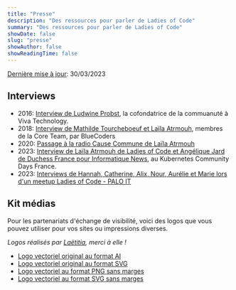 ```yaml
---
title: "Presse"
description: "Des ressources pour parler de Ladies of Code"
summary: "Des ressources pour parler de Ladies of Code"
showDate: false
slug: "presse"
showAuthor: false
showReadingTime: false
---
```


<span>
<u>Dernière mise à jour</u>: 30/03/2023
</span>

## Interviews

- 2016: [Interview de Ludwine Probst](https://www.youtube.com/watch?v=ALHg18opS1A), la cofondatrice de la commuanuté à  Viva Technology.
- 2018: [Interview de Mathilde Tourcheboeuf et Laïla Atrmouh](https://www.youtube.com/watch?v=w2HG7OKufpE), membres de la Core Team, par BlueCoders
- 2020: [Passage à la radio Cause Commune de Laïla Atrmouh](https://www.librealire.org/libre-a-vous-radio-cause-commune-transcription-de-l-emission-du-10-novembre-2020)
- 2023: [Interview de Laïla Atrmouh de Ladies of Code et Angélique Jard de Duchess France pour Informatique News](https://www.youtube.com/watch?v=RiKZCJzTLAQ), au Kubernetes Community Days France.
- 2023: [Interviews de Hannah, Catherine, Alix, Nour, Aurélie et Marie lors d'un meetup Ladies of Code - PALO IT](https://www.linkedin.com/feed/update/urn%3Ali%3Aactivity%3A7031575969551286273/)


## Kit médias

Pour les partenariats d'échange de visibilité, voici des logos que vous pouvez utiliser pour vos sites ou impressions diverses.

*Logos réalisés par [Laëtitia](https://www.linkedin.com/in/laetitia-langlois/), merci à elle !*

- [Logo vectoriel original au format AI](images/LOC-logo-vect.ai)
- [Logo vectoriel original au format SVG](images/LOC-logo-vect.svg)
- [Logo vectoriel au format PNG sans marges](images/LOC-logo-vect-no-margin.png)
- [Logo vectoriel au format SVG sans marges](images/LOC-logo-vect-no-margin.svg)
